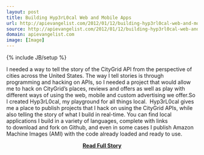 ```yaml
---
layout: post
title: Building Hyp3rL0cal Web and Mobile Apps
url: http://apievangelist.com/2012/01/12/building-hyp3rl0cal-web-and-mobile-apps/
source: http://apievangelist.com/2012/01/12/building-hyp3rl0cal-web-and-mobile-apps/
domain: apievangelist.com
image: [Image]
---
```

{% include JB/setup %}<p>I needed a way to tell the story of the&nbsp;CityGrid API&nbsp;from the perspective of cities across the United States.&nbsp;The way I tell stories is through programming and hacking on APIs, so I needed a project that would allow me to hack on CityGrid&rsquo;s&nbsp;places,&nbsp;reviews&nbsp;and&nbsp;offers&nbsp;as well as play with different ways of using the&nbsp;web, mobile and custom advertising&nbsp;we offer.So I created&nbsp;Hyp3rL0cal, my playground for all things local.&nbsp;&nbsp;Hyp3rL0cal gives me a place to publish projects that I hack on using the CityGrid APIs, while also telling the story of what I build in real-time.&nbsp;You can find local applications I build in a variety of languages, complete with links to&nbsp;download and fork on Github, and even in some cases I publish Amazon Machine Images (AMI) with the code already loaded and ready to use.</p>
<center><p><a href="http://apievangelist.com/2012/01/12/building-hyp3rl0cal-web-and-mobile-apps/" style='padding:25px; font-sze:18px; font-weight: bold;'>Read Full Story</a></p></center>

